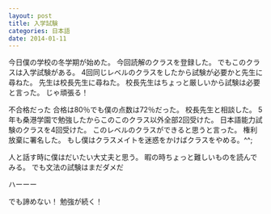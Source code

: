 ```yaml
---
layout: post
title: 入学試験
categories: 日本語
date: 2014-01-11
---
```


今日僕の学校の冬学期が始めた。
今回読解のクラスを登録した。
でもこのクラスは入学試験がある。
4回同じレベルのクラスをしたから試験が必要かと先生に尋ねた。
先生は校長先生に尋ねた。
校長先生はちょっと厳しいから試験は必要と言った。
じゃ頑張る！

不合格だった
合格は80％でも僕の点数は72％だった。
校長先生と相談した。
5年も桑港学園で勉強したからこのこのクラス以外全部2回受けた。
日本語能力試験のクラスを4回受けた。
このレベルのクラスができると思うと言った。
権利放棄に署名した。
もし僕はクラスメイトを迷惑をかけばクラスをやめる。^^;

人と話す時に僕はだいたい大丈夫と思う。
暇の時ちょっと難しいものを読んでみる。
でも文法の試験はまだダメだ

ハーーー

でも諦めない！
勉強が続く！
